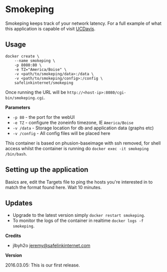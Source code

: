 # Smokeping

Smokeping keeps track of your network latency. For a full example of what this application is capable of visit [UCDavis](http://smokeping.ucdavis.edu/cgi-bin/smokeping.fcgi).

## Usage

```
docker create \
	--name smokeping \
	-p 8080:80 \
	-e TZ="America/Boise" \
	-v <path/to/smokeping/data>:/data \
	-v <path/to/smokeping/config>:/config \
	safelinkinternet/smokeping
```

Once running the URL will be `http://<host-ip>:8080/cgi-bin/smokeping.cgi`.

**Parameters**

* `-p 80` - the port for the webUI
* `-e TZ` - configure the zoneinfo timezone, IE `America/Boise`
* `-v /data` - Storage location for db and application data (graphs etc)
* `-v /config` - All config files will be placed here

This container is based on phusion-baseimage with ssh removed, for shell access whilst the container is running do `docker exec -it smokeping /bin/bash`.

## Setting up the application

Basics are, edit the Targets file to ping the hosts you're interested in to match the format found here. Wait 10 minutes.

## Updates

* Upgrade to the latest version simply `docker restart smokeping`.
* To monitor the logs of the container in realtime `docker logs -f smokeping`.


**Credits**

* jlbyh2o <jeremy@safelinkinternet.com>

**Version**

2016.03.05: This is our first release.
